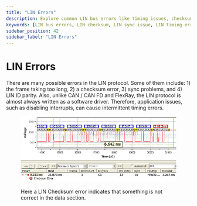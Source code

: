 ```yaml
---
title: "LIN Errors"
description: Explore common LIN bus errors like timing issues, checksum failures, sync problems, and software-related faults in low-speed automotive networks.
keywords: [LIN bus errors, LIN checksum, LIN sync issue, LIN timing error, LIN ID parity, LIN software driver, automotive LIN faults, LIN protocol debug]
sidebar_position: 42
sidebar_label: "LIN Errors"
---
```


# LIN Errors

There are many possible errors in the LIN protocol. Some of them include: 1) the frame taking too long, 2) a checksum error, 3) sync problems, and 4) LIN ID parity. Also, unlike CAN / CAN FD and FlexRay, the LIN protocol is almost always written as a software driver. Therefore, application issues, such as disabling interrupts, can cause intermittent timing errors.

<div class="text--center">

<figure>

![image-51](../assets/image-51.png "image-51")
<figcaption>Here a LIN Checksum error indicates that something is not correct in the data section.</figcaption>
</figure>
</div>